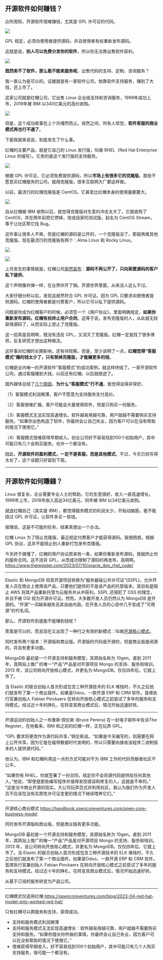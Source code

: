 ## 开源软件如何赚钱？

众所周知，开源软件很难赚钱，尤其是 GPL 许可证的代码。

![](https://cdn.beekka.com/blogimg/asset/202307/bg2023071602.webp)

GPL 规定，必须向使用者提供源码，并且使用者有权重新发布源码。

这就是说，**别人可以免费分发你的软件**，所以你无法靠出售软件获利。

![](https://cdn.beekka.com/blogimg/asset/202307/bg2023071706.webp)

**既然卖不了软件，那么能不能卖服务呢**，出售代码的支持、定制、咨询服务？

我一直认为是可以的。证据就是有一家软件公司，依靠软件支持服务，赚到了大钱，还上市了。

这家公司就是红帽公司，它出售 Linux 企业级支持和咨询服务，1999年成功上市，2019年被 IBM 以340亿美元的高价收购。

![](https://cdn.beekka.com/blogimg/asset/202307/bg2023071603.webp)

但是，这个成功故事在上个月嘎然而止。突然之间，所有人惊觉，**软件客服的商业模式再也行不通了**。

下面我就来说说，到底发生了什么事。

红帽的主要产品，就是它自己的 Linux 发行版，叫做 RHEL（Red Hat Enterprise Linux 的缩写）。它卖的是这个发行版的支持服务。

![](https://cdn.beekka.com/blogimg/asset/202307/bg2023071707.webp)

根据 GPL 许可证，它必须免费提供源码，所以**市场上有很多它的克隆版**。那些不愿意买红帽服务的公司，就用克隆版，很多互联网大厂都这样做。

以前，最流行的红帽克隆版是 CentOS。它甚至比红帽本身的使用量都要大。

![](https://cdn.beekka.com/blogimg/asset/202307/bg2023071708.webp)

自从红帽被 IBM 收购以后，就觉得克隆版对生意的冲击太大了。它就收购了 CentOS，并在两年前把它停掉，改成自家的测试版，起名为 CentOS Stream，等于让社区帮它找 Bug。

这件事让很多人不爽，但是红帽的源码是公开的，一个克隆版没了，那就再推其他克隆版。现在最流行的克隆版有两个：Alma Linux 和 Rocky Linux。

![](https://cdn.beekka.com/blogimg/asset/202307/bg2023071710.webp)

![](https://cdn.beekka.com/blogimg/asset/202307/bg2023071711.webp)

上月发生的事情就是，红帽公司[突然宣布](https://www.redhat.com/en/blog/furthering-evolution-centos-stream)：**源码不再公开了，只向索要源码的客户私下提供**。

这个声明像炸弹一样，在业界炸开了锅。开源世界里面，从来没人这么干过。

大家仔细分析以后，发现这居然符合 GPL 许可证。因为 GPL 只要求向使用者提供源码，红帽的使用者都是付费客户，所以它可以私下提供源码。

问题是你成为红帽客户的时候，必须签一个《用户协议》，里面明确规定，**如果你重新发布源码，红帽有权终止用户合同**。这等于说，发布克隆版的人，从此就无权获得源码了，从而实际上禁止了克隆版。

这一招真是高明啊，既没有违反 GPL，又消灭了克隆版。红帽一定是找了很多律师，反复研究才想出这种做法。

这件事对红帽的长期影响，还有待观察。但是，至少说明了一点，**红帽觉得“客服模式”赚的钱太少了，只有禁掉克隆版，才能赚更多的钱**。

红帽是业内唯一的开源软件“客服模式”的成功案例，就这样终结了。一家开源软件公司，通过客服赚到大钱，以前还有红帽，以后就绝迹了。

国外媒体总结了[几个原因](https://opencoreventures.com/blog/2023-04-red-hat-model-only-worked-red-hat/)，**为什么“客服模式”行不通**，我觉得说得非常好。

（1）客服模式利润微薄，客户不愿意为支持服务支付高价。

（2）客服很难扩展。客户可能会大量使用软件，但是只购买一份服务。

（3）客服模式无法实现高速增长。软件越易用越可靠，用户就越不需要购买支持服务。“如果你出色构造了软件，你最终会让自己失业，因为客户可以在没有帮助的情况下使用它。”

（4）客服模式很难获得早期收入。创业公司好不容易找到100个初始用户，其中可能只有几个会购买服务，也许一个都没有。

因此，**开源软件的盈利模式，一定不是客服，而是其他模式**。不过，今天已经写得太长了，这个话题只好留到下周。

---

## 开源软件如何賺錢？

Linux 很复杂，企业需要专业人士的帮助。它的生意很好，收入一直高速增长。1999年上市，2018年收入高达34亿美元，同年被 IBM 以34亿美元收购。


就连红帽自己（其实是 IBM），都觉得服务模式的利润太少，开始动脑筋，能不能绕过 GPL 许可证，让软件多买一些钱。

按理说，这是不可能的任务，结果真想出一个办法。

红帽 Linux 为了阻止克隆版，最近规定付费客户才能获得源码。我很困惑，根据 GPL 协议，这并不能阻止别人重新打包发布克隆版。

今天终于搞懂了，红帽的用户协议原来有一条，如果你重新发布源码，我就终止你的服务合同。这不违背 GPL，从而成功限制了源码的再发布，高明啊。https://www.theregister.com/2023/07/10/oracle_ibm_rhel_code/

---

Elastic 和 MongoDB 将其开源项目转换为“服务器端公共许可证”(SSPL)，允许开发人员在商业上使用该产品，只要他们提供的不是该产品的托管版本。其目标是阻止 AWS 将其产品重新托管为云服务并从中获利。SSPL 还侵犯了 OSS 的理念，并且不被 OSI 视为开源许可证。然而，大多数开发人员仍然认为 MongoDB 是开源的。“开源”一词越来越失去其自由内涵，在开发人员的心目中几乎变成了“可用源”的代名词。

那么，开源软件到底能不能赚到钱呢？

答案是可以的，而且现在又出现了一种行之有效的新模式：叫做[开源核心模式](https://handbook.opencoreventures.com/open-core-business-model)。

同时发布两个版本：开源版和商业版。开源版的代码是开源的，但是商业版是闭源的，并且有更多功能。

MongoDB 最初是一个开源支持和服务模型，其原始名称为 10gen。直到 2011 年，其网站上推广的唯一“产品”产品是对开源项目 Mongo 的支持、服务和培训。2013 年，该公司转向开放核心模式，并更名为 MongoDB。仅仅四年后，它就上市了。

当 Elastic 的联合创始人首次形成包含三种开源技术的 ELK 堆栈时，不久之后他们就发布了第一个商业插件。如果是Odoo，一款开源 ERP 和 CRM 软件。首席执行官兼创始人 Fabian Pinckaers 在转向开放核心模式之前尝试了多年的服务和支持模式。经过近十年的挣扎，在转变其商业模式后，情况开始迅速好转。

---

开源运动的创始人之一布鲁斯·佩伦斯 (Bruce Perens) 在一封电子邮件中告诉The Register，在他看来，IBM 和之前的红帽一样，正在玩弄 GPL。

“GPL 要求将更改作为源代码共享，”佩伦斯说。“如果是今天编写的，则需要在网上公开共享。因为它是在磁带数据时代发明的，所以只需要向接收该程序二进制版本的人提供源代码。”

他认为，IBM 和红帽利用这一点的方式可能对不为 IBM 工作的代码贡献者社区不公平。

“如果你有 RHEL，你就签署了一份合同，规定你不会将源代码提供给任何其他人，”他说，“即使是那些编写程序并值得发现错误和修复的人。这就是不幸的。” “这是当今商业开源的现实。大公司玩弄范式并利用社区。我认为我们作为开发人员不应该在没有实质性许可证变更的情况下继续喂养它们。”

---

开源核心商业模式 https://handbook.opencoreventures.com/open-core-business-model

同时发布开源版和商业版，但是商业版有更多功能。

MongoDB 最初是一个开源支持和服务模型，其原始名称为 10gen。直到 2011 年，其网站上推广的唯一“产品”产品是对开源项目 Mongo 的支持、服务和培训。2013 年，该公司转向开放核心模式，并更名为 MongoDB。仅仅四年后，它就上市了。当 Elastic 的联合创始人首次形成包含三种开源技术的 ELK 堆栈时，不久之后他们就发布了第一个商业插件。如果是Odoo，一款开源 ERP 和 CRM 软件。首席执行官兼创始人 Fabian Pinckaers 在转向开放核心模式之前尝试了多年的服务和支持模式。经过近十年的挣扎，在转变其商业模式后，情况开始迅速好转。

从基于订阅的服务转变为产品公司。

---

红帽模式仅适用红帽 https://opencoreventures.com/blog/2023-04-red-hat-model-only-worked-red-hat/

只有红帽可以靠服务和支持，获得成功。

- 支持和服务模式利润微薄
- 支持和服务模式无法实现高速增长：软件越易用越可靠，用户就越不需要购买支持和服务。“如果你擅长你所做的事情，你最终会让自己失业，因为客户可以在没有帮助的情况下使用它。”
- 很难获得早期收入，好不容易找到100个初始用户，其中可能只有几个人购买支持服务，很可能一个都没有。


